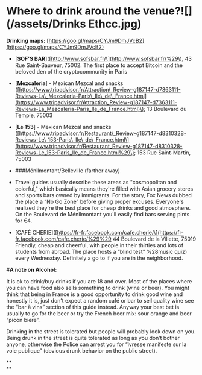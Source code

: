 # Where to drink around the venue?![](/assets/Drinks Ethcc.jpg)

**Drinking maps:** [https://goo.gl/maps/CYJm9DmJVcB2](https://goo.gl/maps/CYJm9DmJVcB2)

* \[**SOF'S BAR**\]\([http://www.sofsbar.fr/\](http://www.sofsbar.fr/%29\), 43 Rue Saint-Sauveur, 75002. The first place to accept Bitcoin and the beloved den of the cryptocommunity in Paris
* \[**Mezcaleria**\] - Mexican Mezcal and snacks  
  \([https://www.tripadvisor.fr/Attraction\_Review-g187147-d7363111-Reviews-La\_Mezcaleria-Paris\_Ile\_de\_France.html](https://www.tripadvisor.fr/Attraction_Review-g187147-d7363111-Reviews-La_Mezcaleria-Paris_Ile_de_France.html)\); 13 Boulevard du Temple, 75003

* \[**Le 153**\] - Mexican Mezcal and snacks \([https://www.tripadvisor.fr/Restaurant\_Review-g187147-d8310328-Reviews-Le\_153-Paris\_Ile\_de\_France.html\](https://www.tripadvisor.fr/Restaurant_Review-g187147-d8310328-Reviews-Le_153-Paris_Ile_de_France.html%29\); 153 Rue Saint-Martin, 75003

* \#\#\#Ménilmontant/Belleville \(farther away\)

* Travel guides usually describe these areas as "cosmopolitan and colorful," which basically means they're filled with Asian grocery stores and sports bars owned by immigrants. For the story, Fox News dubbed the place a “No Go Zone” before giving proper excuses. Everyone's realized they're the best place for cheap drinks and good atmosphere. On the Boulevard de Ménilmontant you'll easily find bars serving pints for €4.

* \[CAFÉ CHERIE\]\([https://fr-fr.facebook.com/cafe.cherie/\](https://fr-fr.facebook.com/cafe.cherie/%29%29 44 Boulevard de la Villette, 75019 Friendly, cheap and cheerful, with people in their thirties and lots of students from abroad. The place hosts a “blind test” %28music quiz\) every Wednesday. Definitely a go to if you are in the neighborhood.

\#**A note on Alcohol:**

**I**t is ok to drink/buy drinks if you are 18 and over. Most of the places where you can have food also sells something to drink \(wine or beer\). You might think that being in France is a good opportunity to drink good wine and honestly it is, just don’t expect a random café or bar to sell quality wine see the “bar à vins” section of this guide instead. Anyway your best bet is usually to go for the beer or try the French beer mix: sour orange and beer “picon bière”.

Drinking in the street is tolerated but people will probably look down on you. Being drunk in the street is quite tolerated as long as you don’t bother anyone, otherwise the Police can arrest you for “ivresse manifeste sur la voie publique” \(obvious drunk behavior on the public street\).

**      
**

